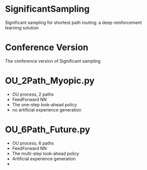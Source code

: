 # SignificantSampling
Significant sampling for shortest path routing: a deep reinforcement learning solution

# Conference Version
The conference version of Significant sampling

# OU_2Path_Myopic.py
- OU process, 2 paths
- FeedForward NN
- The one-step look-ahead policy
- no artificial experience generation

# OU_6Path_Future.py
- OU process, 6 paths
- FeedForward NN
- The multi-step look-ahead policy
- Artificial experience generation
-
